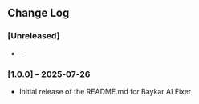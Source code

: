 ## Change Log

### [Unreleased]
- ⁃  

### [1.0.0] – 2025‑07‑26
- Initial release of the README.md for Baykar AI Fixer
